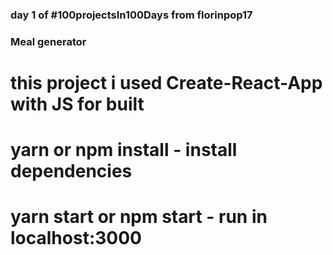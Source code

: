 ### day 1 of #100projectsIn100Days from florinpop17

### Meal generator 

# this project i used Create-React-App with JS for built


# yarn or npm install - install dependencies
# yarn start or npm start - run in localhost:3000


